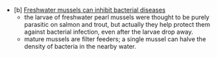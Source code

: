 - [b] [Freshwater mussels can inhibit bacterial diseases](https://www.sciencedaily.com/releases/2022/04/220404093013.htm)
	- the larvae of freshwater pearl mussels were thought to be purely parasitic on salmon and trout, but actually they help protect them against bacterial infection, even after the larvae drop away. 
	- mature mussels are filter feeders; a single mussel can halve the density of bacteria in the nearby water. 